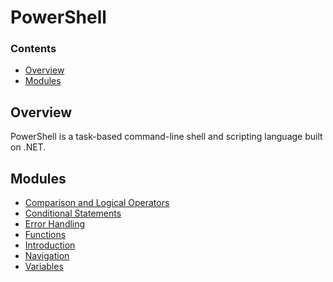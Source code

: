 # PowerShell
<!--TOC_START-->
### Contents
- [Overview](#overview)
- [Modules](#modules)

<!--TOC_END-->
## Overview
PowerShell is a task-based command-line shell and scripting language built on .NET.
<!--MODULES_START-->
## Modules
- [Comparison and Logical Operators](./modules/comparison-logical-operators)
- [Conditional Statements](./modules/conditional-statements)
- [Error Handling](./modules/error-handling)
- [Functions](./modules/functions)
- [Introduction](./modules/introduction)
- [Navigation](./modules/navigation)
- [Variables](./modules/variables)
<!--MODULES_END-->
